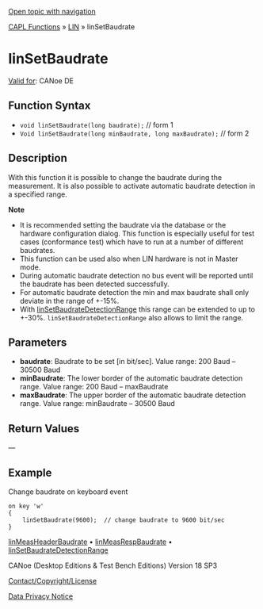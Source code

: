 [Open topic with navigation](../../../../../CANoeDEFamily.htm#Topics/CAPLFunctions/LIN/Functions/CAPLfunctionLINSetBaudrate.md)

[CAPL Functions](../../CAPLfunctions.md) » [LIN](../CAPLfunctionsLINOverview.md) » linSetBaudrate

# linSetBaudrate

[Valid for](../../../Shared/FeatureAvailability.md): CANoe DE

## Function Syntax

- `void linSetBaudrate(long baudrate);` // form 1
- `Void linSetBaudrate(long minBaudrate, long maxBaudrate);` // form 2

## Description

With this function it is possible to change the baudrate during the measurement. It is also possible to activate automatic baudrate detection in a specified range.

**Note**

- It is recommended setting the baudrate via the database or the hardware configuration dialog. This function is especially useful for test cases (conformance test) which have to run at a number of different baudrates.
- This function can be used also when LIN hardware is not in Master mode.
- During automatic baudrate detection no bus event will be reported until the baudrate has been detected successfully.
- For automatic baudrate detection the min and max baudrate shall only deviate in the range of +-15%.
- With [linSetBaudrateDetectionRange](CAPLfunctionLINSetBaudrateDetectionRange.md) this range can be extended to up to +-30%. `linSetBaudrateDetectionRange` also allows to limit the range.

## Parameters

- **baudrate**: Baudrate to be set [in bit/sec]. Value range: 200 Baud – 30500 Baud
- **minBaudrate**: The lower border of the automatic baudrate detection range. Value range: 200 Baud – maxBaudrate
- **maxBaudrate**: The upper border of the automatic baudrate detection range. Value range: minBaudrate – 30500 Baud

## Return Values

—

## Example

Change baudrate on keyboard event

```plaintext
on key 'w'
{
    linSetBaudrate(9600);  // change baudrate to 9600 bit/sec
}
```

[linMeasHeaderBaudrate](CAPLfunctionLINMeasHeaderBaudrate.md) • [linMeasRespBaudrate](CAPLfunctionLINMeasRespBaudrate.md) • [linSetBaudrateDetectionRange](CAPLfunctionLINSetBaudrateDetectionRange.md)

CANoe (Desktop Editions & Test Bench Editions) Version 18 SP3

[Contact/Copyright/License](../../../Shared/ContactCopyrightLicense.md)

[Data Privacy Notice](https://www.vector.com/int/en/company/get-info/privacy-policy/)

